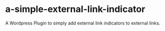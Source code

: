 # a-simple-external-link-indicator
A Wordpress Plugin to simply add external link indicators to external links.
